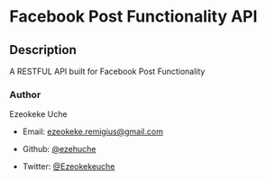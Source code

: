 <h1 >Facebook Post Functionality API</h1>


## Description
  A RESTFUL API built for Facebook Post Functionality

### Author
Ezeokeke Uche 
* Email: <ezeokeke.remigius@gmail.com>

* Github: [@ezehuche](https://github.com/ezehuche)
* Twitter: [@Ezeokekeuche](https://twitter.com/Ezeokekeuche)
